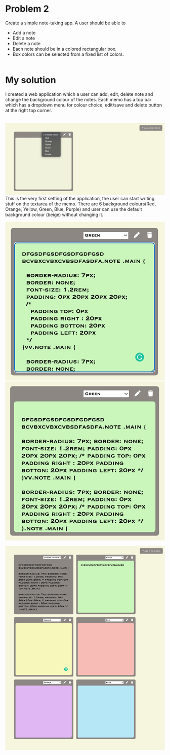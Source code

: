 # Problem 2

Create a simple note-taking app. A user should be able to
- Add a note
- Edit a note
- Delete a note
- Each note should be in a colored rectangular box. 
- Box colors can be selected from a fixed list of colors.
</br></br>

# My solution
I created a web application which a user can add, edit, delete note and change the background colour of the notes.
Each memo has a top bar which has a dropdown menu for colour choice, edit/save and delete button at the right top corner. 
</br></br>

![Sketch](/images/note1.png)  
This is the very first setting of the application, the user can start writing stuff on the textarea of the memo. There are 6 background colours(Red, Orange, Yellow, Green, Blue, Purple) and user can use the default background colour (beige) without changing it.

![Sketch](/images/note2.png)![Sketch](/images/note3.png)






![Sketch](/images/noteApp.png)